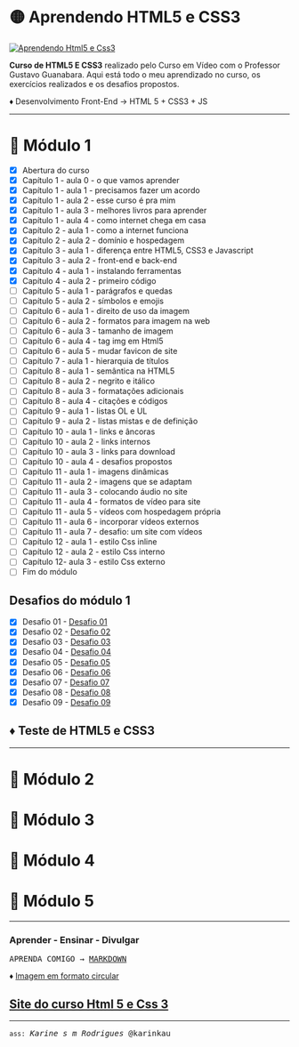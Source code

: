 # 🟡 Aprendendo HTML5 e CSS3

[![Aprendendo Html5 e Css3](https://img.shields.io/badge/2022-Aprendendo_HTML5_e_CSS3_com_o_Prof._Gustavo_Guanabara_pelo_Curso_em_Vídeo-FF4500?labelColor=0000CD&logo=square&logoColor=00BFFF&logoWidth=20&style=flat-square)](https://www.cursoemvideo.com/)

**Curso de HTML5 E CSS3** realizado pelo Curso em Vídeo com o Professor Gustavo Guanabara. Aqui está todo o meu aprendizado no curso, os exercícios realizados e os desafios propostos.

♦ Desenvolvimento Front-End → HTML 5 + CSS3 + JS  

___

# 🌟 Módulo 1

- [x] Abertura do curso
- [x] Capítulo 1 - aula 0 - o que vamos aprender
- [x] Capítulo 1 - aula 1 - precisamos fazer um acordo 
- [x] Capítulo 1 - aula 2 - esse curso é pra mim
- [x] Capítulo 1 - aula 3 - melhores livros para aprender
- [x] Capítulo 1 - aula 4 - como internet chega em casa
- [x] Capítulo 2 - aula 1 - como a internet funciona
- [x] Capítulo 2 - aula 2 - domínio e hospedagem
- [x] Capítulo 3 - aula 1 - diferença entre HTML5, CSS3 e Javascript
- [x] Capítulo 3 - aula 2 - front-end e back-end
- [x] Capítulo 4 - aula 1 - instalando ferramentas
- [x] Capítulo 4 - aula 2 - primeiro código
- [ ] Capítulo 5 - aula 1 - parágrafos e quedas
- [ ] Capítulo 5 - aula 2 - símbolos e emojis
- [ ] Capítulo 6 - aula 1 - direito de uso da imagem
- [ ] Capítulo 6 - aula 2 - formatos para imagem na web
- [ ] Capítulo 6 - aula 3 - tamanho de imagem
- [ ] Capítulo 6 - aula 4 - tag img em Html5
- [ ] Capítulo 6 - aula 5 - mudar favicon de site
- [ ] Capítulo 7 - aula 1 - hierarquia de títulos
- [ ] Capítulo 8 - aula 1 - semântica na HTML5 
- [ ] Capítulo 8 - aula 2 - negrito e itálico 
- [ ] Capítulo 8 - aula 3 - formatações adicionais 
- [ ] Capítulo 8 - aula 4 - citações e códigos 
- [ ] Capítulo 9 - aula 1 - listas OL e UL 
- [ ] Capítulo 9 - aula 2 - listas mistas e de definição 
- [ ] Capítulo 10 - aula 1 - links e âncoras 
- [ ] Capítulo 10 - aula 2 - links internos
- [ ] Capítulo 10 - aula 3 - links para download 
- [ ] Capítulo 10 - aula 4 - desafios propostos 
- [ ] Capítulo 11 - aula 1 - imagens dinâmicas 
- [ ] Capítulo 11 - aula 2 - imagens que se adaptam 
- [ ] Capítulo 11 - aula 3 - colocando áudio no site
- [ ] Capítulo 11 - aula 4 - formatos de vídeo para site
- [ ] Capítulo 11 - aula 5 - vídeos com hospedagem própria
- [ ] Capítulo 11 - aula 6 - incorporar vídeos externos
- [ ] Capítulo 11 - aula 7 - desafio: um site com vídeos
- [ ] Capítulo 12 - aula 1 - estilo Css inline
- [ ] Capítulo 12 - aula 2 - estilo Css interno
- [ ] Capítulo 12- aula 3 - estilo Css externo
- [ ] Fim do módulo

## Desafios do módulo 1

- [x] Desafio 01 - [Desafio 01](https://karinkau.github.io/html5-css3/modulo1/desafio001.html)
- [x] Desafio 02 - [Desafio 02](https://karinkau.github.io/html5-css3/modulo1/desafio002.html)
- [x] Desafio 03 - [Desafio 03](https://karinkau.github.io/html5-css3/modulo1/desafio003.html)
- [x] Desafio 04 - [Desafio 04](https://karinkau.github.io/html5-css3/modulo1/desafio004.html)
- [x] Desafio 05 - [Desafio 05](https://karinkau.github.io/html5-css3/modulo1/desafio005.html)
- [x] Desafio 06 - [Desafio 06](https://karinkau.github.io/html5-css3/modulo1/desafio006.html)
- [x] Desafio 07 - [Desafio 07](https://karinkau.github.io/html5-css3/modulo1/desafio007.html)
- [x] Desafio 08 - [Desafio 08](https://karinkau.github.io/html5-css3/modulo1/desafio008.html)
- [x] Desafio 09 - [Desafio 09](https://karinkau.github.io/html5-css3/modulo1/desafio009.html)

## ♦ Teste de HTML5 e CSS3

___

# 🌟 Módulo 2

# 🌟 Módulo 3

# 🌟 Módulo 4

# 🌟 Módulo 5
___

### Aprender - Ensinar - Divulgar

<kbd>APRENDA COMIGO → [MARKDOWN](https://github.com/karinkau/karinkau/blob/main/markdown.md#user-content-fn-note-7944a2dd9f6f6d9f067f2020848d982c)</kbd>

♦ [Imagem em formato circular](https://karinkau.github.io/javascript/exercicios/aula12ex/imagem-em-formato-circular.pdf)


## [Site do curso Html 5 e Css 3](https://karinkau.github.io/html5-css3/index.html)
___

<kbd>`ass:` *Karine s m Rodrigues* @karinkau</kbd>
